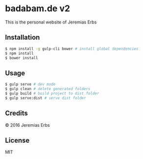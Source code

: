 # badabam.de v2

This is the personal website of Jeremias Erbs

## Installation

```sh
$ npm install -g gulp-cli bower # install global dependencies
$ npm install
$ bower install
```

## Usage

```sh
$ gulp serve # dev mode
$ gulp clean # delete generated folders
$ gulp build # build project to dist folder
$ gulp serve:dist # serve dist folder
```

## Credits

&copy; 2016 Jeremias Erbs

## License

MIT
